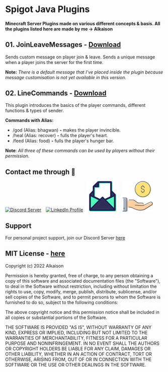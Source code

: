 
# Spigot Java Plugins

#### Minecraft Server Plugins made on various different concepts & basis. All the plugins listed here are made by me -> **Alkaison**

## 01. JoinLeaveMessages - [Download](https://github.com/Alkaison/Spigot-Java-Plugins/blob/main/Downloads/JoinLeaveMessage-0.1.2.jar "JoinLeaveMessage")

 Sends custom message on player join & leave. Sends a unique message when a player joins the server for the first time.
 
**Note:** *There is a default message that I've placed inside the plugin because message customisation is not yet available in this version.*

## 02. LineCommands - [Download](https://github.com/Alkaison/Spigot-Java-Plugins/blob/main/Downloads/LineCommands-0.1.5.jar "LineCommands")

This plugin introduces the basics of the player commands, different functions & types of sender.

**Commands with Alias:**

- /god (Alias: bhagwan) **-** makes the player invincible.
- /heal (Alias: recover) **-** fulls the player's heart.
- /feed (Alias: food) **-** fulls the player's hunger bar.

**Note**: *All three of these commands can be used by players without their permission.*

## Contact me through 📨

[![Discord Server](https://github.com/gauravghongde/social-icons/blob/master/SVG/Color/Discord.svg)](https://discord.gg/dF4PHxbHpA)
&ensp;
[![LinkedIn Profile](https://github.com/gauravghongde/social-icons/blob/master/SVG/Color/LinkedIN.svg)](https://www.linkedin.com/in/alkaison)
&ensp;
[![MailID](https://github.com/Alkaison/GitBashDemo/blob/main/mail.svg)](mailto:505ganeshmourya@gmail.com)
&ensp;
[![Ko-Fi Profile](https://github.com/Alkaison/GitBashDemo/blob/main/donate.svg)](https://ko-fi.com/alkaison)

## Support

For personal project support, join our Discord Server [here](https://discord.gg/dF4PHpA "Byte Hub Discord")

## MIT License - [here](https://github.com/Alkaison/Spigot-Java-Plugins/blob/main/LICENSE "MIT License")

Copyright (c) 2022 Alkaison

Permission is hereby granted, free of charge, to any person obtaining a copy
of this software and associated documentation files (the "Software"), to deal
in the Software without restriction, including without limitation the rights
to use, copy, modify, merge, publish, distribute, sublicense, and/or sell
copies of the Software, and to permit persons to whom the Software is
furnished to do so, subject to the following conditions:

The above copyright notice and this permission notice shall be included in all
copies or substantial portions of the Software.

THE SOFTWARE IS PROVIDED "AS IS", WITHOUT WARRANTY OF ANY KIND, EXPRESS OR
IMPLIED, INCLUDING BUT NOT LIMITED TO THE WARRANTIES OF MERCHANTABILITY,
FITNESS FOR A PARTICULAR PURPOSE AND NONINFRINGEMENT. IN NO EVENT SHALL THE
AUTHORS OR COPYRIGHT HOLDERS BE LIABLE FOR ANY CLAIM, DAMAGES OR OTHER
LIABILITY, WHETHER IN AN ACTION OF CONTRACT, TORT OR OTHERWISE, ARISING FROM,
OUT OF OR IN CONNECTION WITH THE SOFTWARE OR THE USE OR OTHER DEALINGS IN THE
SOFTWARE.
